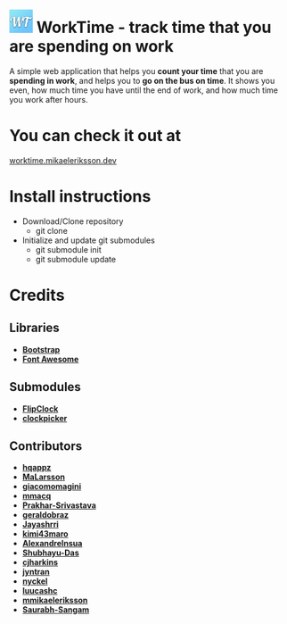 # <img src="images/favicon.png" width="42" alt="workTime logo"> WorkTime - track time that you are spending on work
A simple web application that helps you **count your time** that you are **spending in work**, and helps you to **go on the bus on time**. It shows you even, how much time you have until the end of work, and how much time you work after hours.

# You can check it out at
[worktime.mikaeleriksson.dev](https://worktime.mikaeleriksson.dev)

# Install instructions
* Download/Clone repository
  * git clone <repository url>
* Initialize and update git submodules
  * git submodule init
  * git submodule update

# Credits
## Libraries
- [**Bootstrap**](https://getbootstrap.com/)
- [**Font Awesome**](https://fontawesome.com/)

## Submodules
- [**FlipClock**](https://github.com/objectivehtml/FlipClock/)
- [**clockpicker**](https://github.com/weareoutman/clockpicker/)

## Contributors
- [**hqappz**](https://github.com/hqappz)
- [**MaLarsson**](https://github.com/MaLarsson)
- [**giacomomagini**](https://github.com/giacomomagini)
- [**mmacq**](https://github.com/mmacq)
- [**Prakhar-Srivastava**](https://github.com/Prakhar-Srivastava)
- [**geraldobraz**](https://github.com/geraldobraz)
- [**Jayashrri**](https://github.com/Jayashrri)
- [**kimi43maro**](https://github.com/kimi43maro)
- [**AlexandreInsua**](https://github.com/AlexandreInsua)
- [**Shubhayu-Das**](https://github.com/Shubhayu-Das)
- [**cjharkins**](https://github.com/cjharkins)
- [**jyntran**](https://github.com/jyntran)
- [**nyckel**](https://github.com/nyckel)
- [**luucashc**](https://github.com/luucashc)
- [**mmikaeleriksson**](https://github.com/mmikaeleriksson)
- [**Saurabh-Sangam**](https://github.com/SaurabhS78)
